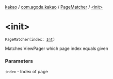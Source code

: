 [kakao](../../index.md) / [com.agoda.kakao](../index.md) / [PageMatcher](index.md) / [&lt;init&gt;](.)

# &lt;init&gt;

`PageMatcher(index: `[`Int`](https://kotlinlang.org/api/latest/jvm/stdlib/kotlin/-int/index.html)`)`

Matches ViewPager which page index equals given

### Parameters

`index` - Index of page